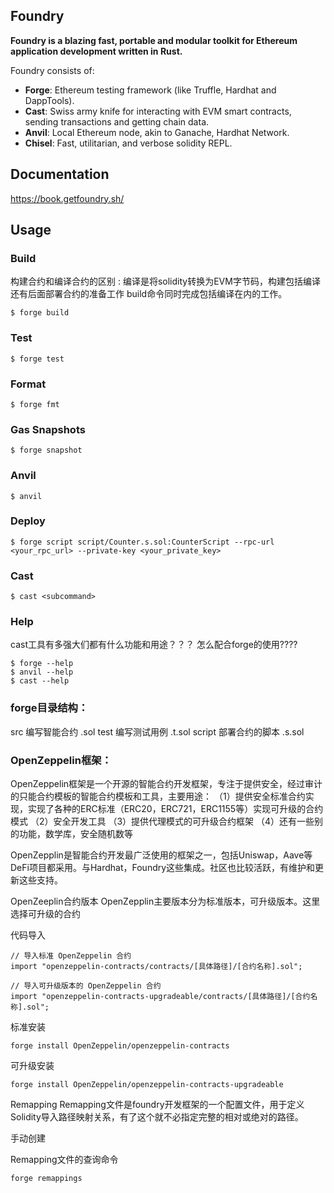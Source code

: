## Foundry

**Foundry is a blazing fast, portable and modular toolkit for Ethereum application development written in Rust.**

Foundry consists of:

- **Forge**: Ethereum testing framework (like Truffle, Hardhat and DappTools).
- **Cast**: Swiss army knife for interacting with EVM smart contracts, sending transactions and getting chain data.
- **Anvil**: Local Ethereum node, akin to Ganache, Hardhat Network.
- **Chisel**: Fast, utilitarian, and verbose solidity REPL.

## Documentation

https://book.getfoundry.sh/

## Usage

### Build

构建合约和编译合约的区别 : 编译是将solidity转换为EVM字节码，构建包括编译还有后面部署合约的准备工作 build命令同时完成包括编译在内的工作。


```shell
$ forge build
```

### Test

```shell
$ forge test
```

### Format

```shell
$ forge fmt
```

### Gas Snapshots

```shell
$ forge snapshot
```

### Anvil

```shell
$ anvil
```

### Deploy

```shell
$ forge script script/Counter.s.sol:CounterScript --rpc-url <your_rpc_url> --private-key <your_private_key>
```

### Cast

```shell
$ cast <subcommand>
```

### Help

cast工具有多强大们都有什么功能和用途？？？
怎么配合forge的使用????


```shell
$ forge --help
$ anvil --help
$ cast --help
```


### forge目录结构：
src 编写智能合约  .sol
test 编写测试用例  .t.sol
script 部署合约的脚本  .s.sol


### OpenZeppelin框架：
OpenZeppelin框架是一个开源的智能合约开发框架，专注于提供安全，经过审计的只能合约模板的智能合约模板和工具，主要用途：
（1）提供安全标准合约实现，实现了各种的ERC标准（ERC20，ERC721，ERC1155等）实现可升级的合约模式
（2）安全开发工具
（3）提供代理模式的可升级合约框架
（4）还有一些别的功能，数学库，安全随机数等

OpenZepplin是智能合约开发最广泛使用的框架之一，包括Uniswap，Aave等DeFi项目都采用。与Hardhat，Foundry这些集成。社区也比较活跃，有维护和更新这些支持。

OpenZeeplin合约版本
OpenZepplin主要版本分为标准版本，可升级版本。这里选择可升级的合约

代码导入
```
// 导入标准 OpenZeppelin 合约
import "openzeppelin-contracts/contracts/[具体路径]/[合约名称].sol";

// 导入可升级版本的 OpenZeppelin 合约
import "openzeppelin-contracts-upgradeable/contracts/[具体路径]/[合约名称].sol";
```

标准安装
```
forge install OpenZeppelin/openzeppelin-contracts
```

可升级安装
```
forge install OpenZeppelin/openzeppelin-contracts-upgradeable
```

Remapping
Remapping文件是foundry开发框架的一个配置文件，用于定义Solidity导入路径映射关系，有了这个就不必指定完整的相对或绝对的路径。

手动创建

Remapping文件的查询命令
```
forge remappings 
```